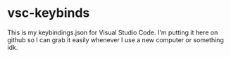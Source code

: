 # vsc-keybinds

This is my keybindings.json for Visual Studio Code. I'm putting it here on github so I can grab it easily whenever I use a new computer or something idk.
